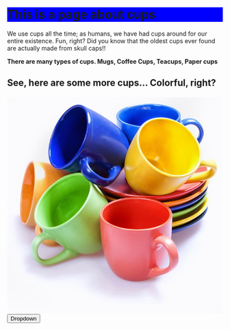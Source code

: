 <html lang="en">
<head>
  <meta charset="UTF-8">
  <meta name="viewport" content="width=device-width, initial-scale=1.0">
  <title>Beginner HTML Page</title>
  <link rel="stylesheet" href="https://use.typekit.net/txt4pqn.css"> 
  <style>
    /* Class selector */
    .canvas {
      background-color: rgb(0, 0, 255);
    }

    .text-blue {
      color: blue;
      font-style: italic; /* Added font style */
      font-weight: bold; /* Added font weight */
      border: 1px solid black; /* Border */
      padding: 10px; /* Padding */
      overflow: hidden; /* Overflow */
      display: inline-block; /* Display */
      margin: 10px; /* Margin */
      position: relative; /* Position */
    }
    
    /* Dropdown */
    .dropdown {
      position: relative;
      display: inline-block;
    }
    
    .dropdown-content {
      display: none;
      position: absolute;
      background-color: #f9f9f9;
      min-width: 160px;
      box-shadow: 0px 8px 16px 0px rgba(0,0,0,0.2);
      z-index: 1;
    }
    
    .dropdown:hover .dropdown-content {
      display: block;
    }

    #paragraph {
      font-weight: bold;
    }

    /* Hover effect */
    .hover-text {
      display: none;
    }

    .text-blue:hover + .hover-text {
      display: inline;
    }
  </style>
</head>
<body>

  <h1 class="canvas">This is a page about cups</h1>

  <p class="text-blue">We use cups all the time; as humans, we have had cups around for our entire existence. Fun, right? Did you know that the oldest cups ever found are actually made from skull caps!!
    <span class="hover-text">It leaves to question though what and where these skulls came from though.</span>
  </p>

  <p id="paragraph">There are many types of cups. Mugs, Coffee Cups, Teacups, Paper cups</p>

  <h2>
    <p>
      See, here are some more cups... Colorful, right?
    </p>
  </h2>

  <img src="preview16.jpg" alt="Placeholder Image" class="photo">

  <div class="dropdown">
    <button>Dropdown</button>
    <div class="dropdown-content">
      <p>Dropdown Content Here</p>
    </div>
  </div>

</body>
</html>


